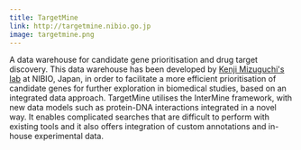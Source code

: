 ```yaml
---
title: TargetMine
link: http://targetmine.nibio.go.jp
image: targetmine.png
---
```

A data warehouse for candidate gene prioritisation and drug target discovery. This data warehouse has been developed by [Kenji Mizuguchi's lab](http://mizuguchilab.org/) at NIBIO, Japan, in order to facilitate a more efficient prioritisation of candidate genes for further exploration in biomedical studies, based on an integrated data approach. TargetMine utilises the InterMine framework, with new data models such as protein-DNA interactions integrated in a novel way. It enables complicated searches that are difficult to perform with existing tools and it also offers integration of custom annotations and in-house experimental data.
